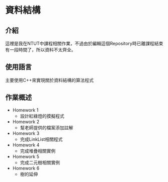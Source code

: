 # 資料結構
## 介紹
這裡是我在NTUT中課程相關作業，不過由於編輯這個Repository時已離課程結束有一段時間了，所以資料不太齊全。
## 使用語言
主要使用C++來實現關於資料結構的算法程式
## 作業概述
* Homework 1
  * 設計紅綠燈的摸擬程式 
* Homework 2
  * 幫老師提供的檔案添加註解
* Homework 3
  * 完成LinkList相關程式
* Homework 4
  * 完成堆疊相關實例
* Homework 5
  * 完成二元樹相關實例 
* Homework 6
  * 樹的延伸 
  

